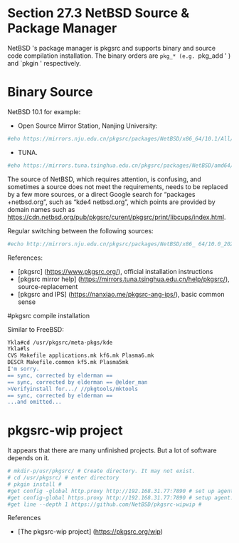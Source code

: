 # Section 27.3 NetBSD Source & Package Manager


NetBSD 's package manager is pkgsrc and supports binary and source code compilation installation. The binary orders are `pkg_* (e.g. `pkg_add ' ) and `pkgin ' respectively.

# Binary Source

NetBSD 10.1 for example:

- Open Source Mirror Station, Nanjing University:

```sh '
#eho https://mirrors.nju.edu.cn/pkgsrc/packages/NetBSD/x86_64/10.1/All/ > /usr/pkg/etc/pkgin/repositorys.conf
````

- TUNA.

```sh '
#eho https://mirrors.tuna.tsinghua.edu.cn/pkgsrc/packages/NetBSD/amd64/10.1/All/ /usr/pkg/etc/pkgin/repositories.conf
````

The source of NetBSD, which requires attention, is confusing, and sometimes a source does not meet the requirements, needs to be replaced by a few more sources, or a direct Google search for “packages +netbsd.org”, such as “kde4 netbsd.org”, which points are provided by domain names such as <https://cdn.netbsd.org/pub/pkgsrc/curent/pkgsrc/print/libcups/index.html>.

Regular switching between the following sources:

```sh '
#echo http://mirrors.nju.edu.cn/pkgsrc/packages/NetBSD/x86_ 64/10.0_2024Q4/All/ > /usr/pkg/etc/pkgin/repositories.conf
````

References:

- [pkgsrc] (https://www.pkgsrc.org/), official installation instructions
- [pkgsrc mirror help] (https://mirrors.tuna.tsinghua.edu.cn/help/pkgsrc/), source-replacement
- [pkgsrc and IPS] (https://nanxiao.me/pkgsrc-ang-ips/), basic common sense

#pkgsrc compile installation

Similar to FreeBSD:

```sh '
Ykla#cd /usr/pkgsrc/meta-pkgs/kde
Ykla#ls
CVS Makefile applications.mk kf6.mk Plasma6.mk
DESCR Makefile.common kf5.mk Plasma5mk
I'm sorry.
== sync, corrected by elderman ==
== sync, corrected by elderman == @elder_man
>Verifyinstall for.../ //pkgtools/mktools
== sync, corrected by elderman ==
...and omitted...
````

# pkgsrc-wip project

It appears that there are many unfinished projects. But a lot of software depends on it.

```sh '
# mkdir-p/usr/pkgsrc/ # Create directory. It may not exist.
# cd /usr/pkgsrc/ # enter directory
# pkgin install #
#get config -global http.proxy http://192.168.31.77:7890 # set up agent. It won't work.
#get config-global https.proxy http://192.168.31.77:7890 # setup agent. It won't work.
#get line --depth 1 https://github.com/NetBSD/pkgsrc-wipwip #
````

References

- [The pkgsrc-wip project] (https://pkgsrc.org/wip)
